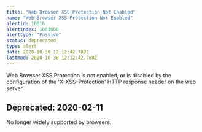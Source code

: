 ```yaml
---
title: "Web Browser XSS Protection Not Enabled"
name: "Web Browser XSS Protection Not Enabled"
alertid: 10016
alertindex: 1001600
alerttype: "Passive"
status: deprecated
type: alert
date: 2020-10-30 12:12:42.788Z
lastmod: 2020-10-30 12:12:42.788Z
---
```


Web Browser XSS Protection is not enabled, or is disabled by the configuration of the 'X-XSS-Protection' HTTP response header on the web server

## Deprecated: 2020-02-11

No longer widely supported by browsers.
